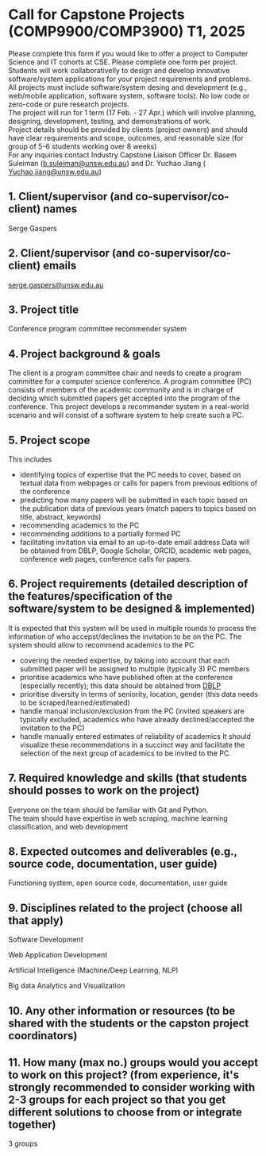 # Call for Capstone Projects (COMP9900/COMP3900) T1, 2025 

Please complete this form if you would like to offer a project to Computer Science and IT cohorts at CSE. Please complete one form per project.
Students will work collaborativelly to design and develop innovative software/system applications for your project requirements and problems. All projects must include software/system desing and development (e.g., web/mobile application, software system, software tools). No low code or zero-code or pure research projects.  
The project will run for 1 term (17 Feb. - 27 Apr.) which will involve planning, designing, development, testing, and demonstrations of work.  
Project details should be provided by clients (project owners) and should have clear requirements and scope, outcomes, and reasonable size (for group of 5-6 students working over 8 weeks)  
For any inquiries contact Industry Capstone Liaison Officer Dr. Basem Suleiman (b.suleiman@unsw.edu.au) and Dr. Yuchao Jiang ( Yuchao.jiang@unsw.edu.au)  

## 1. Client/supervisor (and co-supervisor/co-client) names  
Serge Gaspers

## 2. Client/supervisor (and co-supervisor/co-client) emails  
serge.gaspers@unsw.edu.au

## 3. Project title  
Conference program committee recommender system

## 4. Project background & goals  
The client is a program committee chair and needs to create a program committee for a computer science conference.
A program committee (PC) consists of members of the academic community and is in charge of deciding which submitted papers get accepted into the program of the conference.
This project develops a recommender system in a real-world scenario and will consist of a software system to help create such a PC.

## 5. Project scope  
This includes
- identifying topics of expertise that the PC needs to cover, based on textual data from webpages or calls for papers from previous editions of the conference
- predicting how many papers will be submitted in each topic based on the publication data of previous years (match papers to topics based on title, abstract, keywords)
- recommending academics to the PC
- recommending additions to a partially formed PC
- facilitating invitation via email to an up-to-date email address
Data will be obtained from DBLP, Google Scholar, ORCID, academic web pages, conference web pages, conference calls for papers.

## 6. Project requirements (detailed description of the features/specification of the software/system to be designed & implemented)  
It is expected that this system will be used in multiple rounds to process the information of who accepst/declines the invitation to be on the PC.
The system should allow to recommend academics to the PC
- covering the needed expertise, by taking into account that each submitted paper will be assigned to multiple (typically 3) PC members
- prioritise academics who have published often at the conference (especially recently); this data should be obtained from [DBLP](https://dblp.org/)
- prioritise diversity in terms of seniority, location, gender (this data needs to be scraped/learned/estimated)
- handle manual inclusion/exclusion from the PC (invited speakers are typically excluded, academics who have already declined/accepted the invitation to the PC)
- handle manually entered estimates of reliability of academics
It should visualize these recommendations in a succinct way and facilitate the selection of the next group of academics to be invited to the PC.

## 7. Required knowledge and skills (that students should posses to work on the project)  
Everyone on the team should be familiar with Git and Python.  
The team should have expertise in web scraping, machine learning classification, and web development

## 8. Expected outcomes and deliverables (e.g., source code, documentation, user guide)  
Functioning system, open source code, documentation, user guide

## 9. Disciplines related to the project (choose all that apply)  

Software Development

Web Application Development

Artificial Intelligence (Machine/Deep Learning, NLP)

Big data Analytics and Visualization

## 10. Any other information or resources (to be shared with the students or the capston project coordinators)  

## 11. How many (max no.) groups would you accept to work on this project? (from experience, it's strongly recommended to consider working with 2-3 groups for each project so that you get different solutions to choose from or integrate together)  

3 groups
